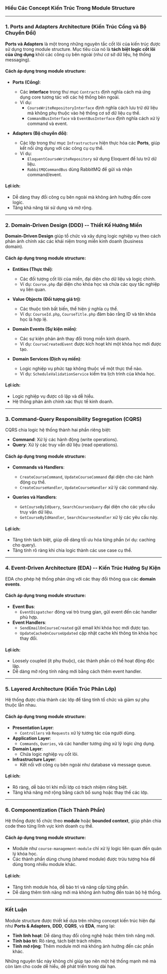 ### **Hiểu Các Concept Kiến Trúc Trong Module Structure**

* * * * *

### **1\. Ports and Adapters Architecture (Kiến Trúc Cổng và Bộ Chuyển Đổi)**

**Ports và Adapters** là một trong những nguyên tắc cốt lõi của kiến trúc được sử dụng trong module structure. Mục tiêu của nó là **tách biệt logic cốt lõi của ứng dụng** khỏi các công cụ bên ngoài (như cơ sở dữ liệu, hệ thống messaging).

#### **Cách áp dụng trong module structure:**

-   **Ports (Cổng)**:

    -   Các **interface** trong thư mục `Contracts` định nghĩa cách mà ứng dụng core tương tác với các hệ thống bên ngoài.
    -   Ví dụ:
        -   `CourseWriteRepositoryInterface` định nghĩa cách lưu trữ dữ liệu mà không phụ thuộc vào hệ thống cơ sở dữ liệu cụ thể.
        -   `CommandBusInterface` và `EventBusInterface` định nghĩa cách xử lý command và event.
-   **Adapters (Bộ chuyển đổi)**:

    -   Các lớp trong thư mục `Infrastructure` hiện thực hóa các **Ports**, giúp kết nối ứng dụng với các công cụ cụ thể.
    -   Ví dụ:
        -   `EloquentCourseWriteRepository` sử dụng Eloquent để lưu trữ dữ liệu.
        -   `RabbitMQCommandBus` dùng RabbitMQ để gửi và nhận command/event.

#### **Lợi ích:**

-   Dễ dàng thay đổi công cụ bên ngoài mà không ảnh hưởng đến core logic.
-   Tăng khả năng tái sử dụng và mở rộng.

* * * * *

### **2\. Domain-Driven Design (DDD) -- Thiết Kế Hướng Miền**

**Domain-Driven Design** giúp tổ chức và xây dựng logic nghiệp vụ theo cách phản ánh chính xác các khái niệm trong miền kinh doanh (business domain).

#### **Cách áp dụng trong module structure:**

-   **Entities (Thực thể)**:

    -   Các đối tượng cốt lõi của miền, đại diện cho dữ liệu và logic chính.
    -   Ví dụ: `Course.php` đại diện cho khóa học và chứa các quy tắc nghiệp vụ liên quan.
-   **Value Objects (Đối tượng giá trị)**:

    -   Các thuộc tính bất biến, thể hiện ý nghĩa cụ thể.
    -   Ví dụ: `CourseId.php`, `CourseTitle.php` đảm bảo rằng ID và tên khóa học là hợp lệ.
-   **Domain Events (Sự kiện miền)**:

    -   Các sự kiện phản ánh thay đổi trong miền kinh doanh.
    -   Ví dụ: `CourseCreatedEvent` được kích hoạt khi một khóa học mới được tạo.
-   **Domain Services (Dịch vụ miền)**:

    -   Logic nghiệp vụ phức tạp không thuộc về một thực thể nào.
    -   Ví dụ: `ScheduleValidationService` kiểm tra lịch trình của khóa học.

#### **Lợi ích:**

-   Logic nghiệp vụ được cô lập và dễ hiểu.
-   Hệ thống phản ánh chính xác thực tế kinh doanh.

* * * * *

### **3\. Command-Query Responsibility Segregation (CQRS)**

CQRS chia logic hệ thống thành hai phần riêng biệt:

-   **Command**: Xử lý các hành động (write operations).
-   **Query**: Xử lý các truy vấn dữ liệu (read operations).

#### **Cách áp dụng trong module structure:**

-   **Commands và Handlers**:

    -   `CreateCourseCommand`, `UpdateCourseCommand` đại diện cho các hành động cụ thể.
    -   `CreateCourseHandler`, `UpdateCourseHandler` xử lý các command này.
-   **Queries và Handlers**:

    -   `GetCourseByIdQuery`, `SearchCoursesQuery` đại diện cho các yêu cầu truy vấn dữ liệu.
    -   `GetCourseByIdHandler`, `SearchCoursesHandler` xử lý các yêu cầu này.

#### **Lợi ích:**

-   Tăng tính tách biệt, giúp dễ dàng tối ưu hóa từng phần (ví dụ: caching cho query).
-   Tăng tính rõ ràng khi chia logic thành các use case cụ thể.

* * * * *

### **4\. Event-Driven Architecture (EDA) -- Kiến Trúc Hướng Sự Kiện**

EDA cho phép hệ thống phản ứng với các thay đổi thông qua các **domain events**.

#### **Cách áp dụng trong module structure:**

-   **Event Bus**:
    -   `EventDispatcher` đóng vai trò trung gian, gửi event đến các handler phù hợp.
-   **Event Handlers**:
    -   `SendEmailOnCourseCreated` gửi email khi khóa học mới được tạo.
    -   `UpdateCacheOnCourseUpdated` cập nhật cache khi thông tin khóa học thay đổi.

#### **Lợi ích:**

-   Loosely coupled (ít phụ thuộc), các thành phần có thể hoạt động độc lập.
-   Dễ dàng mở rộng tính năng mới bằng cách thêm event handler.

* * * * *

### **5\. Layered Architecture (Kiến Trúc Phân Lớp)**

Hệ thống được chia thành các lớp để tăng tính tổ chức và giảm sự phụ thuộc lẫn nhau.

#### **Cách áp dụng trong module structure:**

-   **Presentation Layer**:
    -   `Controllers` và `Requests` xử lý tương tác của người dùng.
-   **Application Layer**:
    -   `Commands`, `Queries`, và các handler tương ứng xử lý logic ứng dụng.
-   **Domain Layer**:
    -   Chứa logic nghiệp vụ cốt lõi.
-   **Infrastructure Layer**:
    -   Kết nối với công cụ bên ngoài như database và message queue.

#### **Lợi ích:**

-   Rõ ràng, dễ bảo trì khi mỗi lớp có trách nhiệm riêng biệt.
-   Tăng khả năng mở rộng bằng cách bổ sung hoặc thay thế các lớp.

* * * * *

### **6\. Componentization (Tách Thành Phần)**

Hệ thống được tổ chức theo **module** hoặc **bounded context**, giúp phân chia code theo từng lĩnh vực kinh doanh cụ thể.

#### **Cách áp dụng trong module structure:**

-   Module như `course-management-module` chỉ xử lý logic liên quan đến quản lý khóa học.
-   Các thành phần dùng chung (shared module) được trừu tượng hóa để dùng trong nhiều module khác.

#### **Lợi ích:**

-   Tăng tính module hóa, dễ bảo trì và nâng cấp từng phần.
-   Dễ dàng thêm tính năng mới mà không ảnh hưởng đến toàn bộ hệ thống.

* * * * *

### **Kết Luận**

Module structure được thiết kế dựa trên những concept kiến trúc hiện đại như **Ports & Adapters**, **DDD**, **CQRS**, và **EDA**, mang lại:

-   **Tính linh hoạt**: Dễ dàng thay đổi công nghệ hoặc thêm tính năng mới.
-   **Tính bảo trì**: Rõ ràng, tách biệt trách nhiệm.
-   **Tính mở rộng**: Thêm module mới mà không ảnh hưởng đến các phần khác.

Những nguyên tắc này không chỉ giúp tạo nên một hệ thống mạnh mẽ mà còn làm cho code dễ hiểu, dễ phát triển trong dài hạn.
